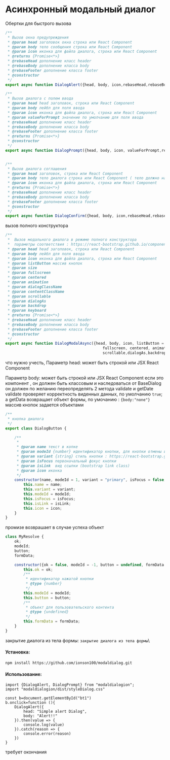 # Асинхронный модальный диалог

Обертки для быстрого вызова
```javascript
/**
 * Вызов окна предупреждения
 * @param head заголовок окна строка или React Component
 * @param body тело сообщения строка или React Component
 * @param icon иконка для файла диалога, строка или React Component
 * @returns {Promise<*>}
 * @rebaseHead дополнение класс header
 * @rebaseBody дополнение класса body
 * @rebaseFooter дополнение класса footer
 * @constructor
 */
export async function DialogAlert({head, body, icon,rebaseHead,rebaseBody,rebaseFooter}){}
```
```javascript
/**
 * Вызов диалога с полем ввода
 * @param head head заголовок, строка или React Component
 * @param body лейбл для поля ввода
 * @param icon иконка для файла диалога, строка или React Component
 * @param valueForPrompt значение по умолчанию для поля ввода
 * @rebaseHead дополнение класс header
 * @rebaseBody дополнение класса body
 * @rebaseFooter дополнение класса footer
 * @returns {Promise<*>}
 * @constructor
 */
export async function DialogPrompt({head, body, icon, valueForPrompt,rebaseHead,rebaseBody,rebaseFooter}){}
```
```javascript

/**
 * Вызов диалога соглашения
 * @param head заголовок, строка или React Component
 * @param body тело диалога строка или React Component ( тело должно наследовать класс BaseDialog ( переопределит validate и getData )
 * @param icon иконка для файла диалога, строка или React Component
 * @returns {Promise<*>}
 * @rebaseHead дополнение класс header
 * @rebaseBody дополнение класса body
 * @rebaseFooter дополнение класса footer
 * @constructor
 */
export async function DialogConfirm({head, body, icon,rebaseHead,rebaseBody,rebaseFooter}){}
```
вызов полного конструктора
```javascript
/**
 *  Вызов модального диалога в режиме полного конструктора
 *  параметры соответствия : https://react-bootstrap.github.io/components/modal/
 * @param head head заголовок, строка или React Component
 * @param body лейбл для поля ввода
 * @param icon иконка для файла диалога, строка или React Component
 * @param listButton массив кнопок
 * @param size
 * @param fullscreen
 * @param centered
 * @param animation
 * @param dialogClassName
 * @param contentClassName
 * @param scrollable
 * @param dialogAs
 * @param backdrop
 * @param keyboard
 * @returns {Promise<*>}
 * @rebaseHead дополнение класс header
 * @rebaseBody дополнение класса body
 * @rebaseFooter дополнение класса footer
 * @constructor
 */
export async function DialogModalAsync({head, body, icon, listButton = [], size,
                                           fullscreen, centered, animation, dialogClassName, contentClassName,
                                           scrollable,dialogAs,backdrop,keyboard,rebaseHead,rebaseBody,rebaseFooter}){}
```
что нужно учесть,
Параметр head: может быть строкой или JSX React Component

Параметр body: может быть строкой или JSX React Component
если это компонент , он должен быть классовым и наследоваться от BaseDialog
он должен по желанию переопределять 2 метода validate и getDate
validate проверяет корректность виденных данных, по умолчанию `true`;
а getData возвращает объект формы, по умочанию : `{body:"none"}`
массив кнопок задается объектами

```javascript
/**
 * кнопка диалога
 */
export class DialogButton {

    /**
     *
     * @param name текст в копке
     * @param modeId {number} идентификатор кнопки, для кнопки отмены или закрытия : = -1;
     * @param variant {string} стиль кнопки : https://react-bootstrap.github.io/components/buttons/
     * @param isFocus первоначальный фокус кнопки
     * @param isLink  вид ссылки (bootstrap link class)
     * @param icon иконка
     */
    constructor(name, modeId = 1, variant = "primary", isFocus = false, isLink = false, icon = undefined) {
        this.name = name;
        this.variant = variant;
        this.modeId = modeId;
        this.isFocus = isFocus;
        this.isLink = isLink;
        this.icon = icon;
    }
}
```


промизе возврашает в случае успеха объект
```javascript
class MyResolve {
    ok;
    modeId;
    button;
    formData;

    constructor({ok = false, modeId = -1, button = undefined, formData = undefined}) {
        this.ok = ok;
        /**
         * идентификатор нажатой кнопки
         * @type {number}
         */
        this.modeId = modeId;
        this.button = button;
        /**
         * объект для пользовательского контента
         * @type {undefined}
         */
        this.formData = formData;
    }
}

```
закрытие диалога из тела формы: ```закрытие диалога из тела формы```\
#### Установка:
```
npm install https://github.com/ionson100/modaldialog.git

```
#### Использование:
```
import {DialogAlert, DialogPrompt} from "modaldialogion";
import "modaldialogion/dist/styleDialog.css"

const b=document.getElementById("bt1")
b.onclick=function (){
    DialogAlert({
        head: "Simple alert Dialog",
        body: "Alert!!"
    }).then(value => {
        console.log(value)
    }).catch(reason => {
        console.error(reason)
    })
}
```
требует окончания
